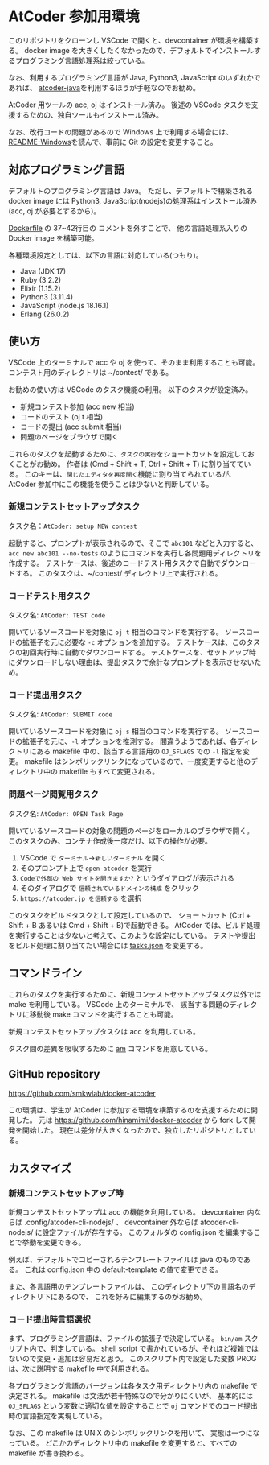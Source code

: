 # AtCoder 参加用環境

このリポジトリをクローンし VSCode で開くと、devcontainer が環境を構築する。
docker image を大きくしたくなかったので、デフォルトでインストールするプログラミング言語処理系は絞っている。

なお、利用するプログラミング言語が Java, Python3, JavaScript のいずれかであれば、
[atcoder-java](https://github.com/smkwlab/atcoder-java)を利用するほうが手軽なのでお勧め。

AtCoder 用ツールの acc, oj はインストール済み。
後述の VSCode タスクを支援するための、独自ツールもインストール済み。

なお、改行コードの問題があるので Windows 上で利用する場合には、
[README-Windows](README-Windows.md)を読んで、事前に Git の設定を変更すること。

## 対応プログラミング言語

デフォルトのプログラミング言語は Java。
ただし、デフォルトで構築される docker image には Python3, JavaScript(nodejs)の処理系はインストール済み(acc, oj が必要とするから)。

[Dockerfile](.devcontainer/Dockerfile) の 37~42行目の コメントを外すことで、
他の言語処理系入りの Docker image を構築可能。

各種環境設定としては、以下の言語に対応している(つもり)。

- Java (JDK 17)
- Ruby (3.2.2)
- Elixir (1.15.2)
- Python3 (3.11.4)
- JavaScript (node.js 18.16.1)
- Erlang (26.0.2)

## 使い方

VSCode 上のターミナルで acc や oj を使って、そのまま利用することも可能。コンテスト用のディレクトリは ~/contest/ である。

お勧めの使い方は VSCode のタスク機能の利用。
以下のタスクが設定済み。

- 新規コンテスト参加 (acc new 相当)
- コードのテスト (oj t 相当)
- コードの提出 (acc submit 相当)
- 問題のページをブラウザで開く

これらのタスクを起動するために、`タスクの実行`をショートカットを設定しておくことがお勧め。
作者は (Cmd + Shift + T, Ctrl + Shift + T) に割り当てている。
このキーは、`閉じたエディタを再度開く`機能に割り当てられているが、
AtCoder 参加中にこの機能を使うことは少ないと判断している。

### 新規コンテストセットアップタスク

タスク名：`AtCoder: setup NEW contest` 

起動すると、プロンプトが表示されるので、そこで `abc101` などと入力すると、`acc new abc101 --no-tests` のようにコマンドを実行し各問題用ディレクトリを作成する。
テストケースは、後述のコードテスト用タスクで自動でダウンロードする。
このタスクは、~/contest/ ディレクトリ上で実行される。

### コードテスト用タスク

タスク名: `AtCoder: TEST code`

開いているソースコードを対象に `oj t` 相当のコマンドを実行する。
ソースコードの拡張子を元に必要な `-c` オプションを追加する。
テストケースは、このタスクの初回実行時に自動でダウンロードする。
テストケースを、セットアップ時にダウンロードしない理由は、提出タスクで余計なプロンプトを表示させないため。

### コード提出用タスク

タスク名: `AtCoder: SUBMIT code`

開いているソースコードを対象に `oj s` 相当のコマンドを実行する。
ソースコードの拡張子を元に、`-l` オプションを推測する。
間違うようであれば、各ディレクトリにある makefile 中の、該当する言語用の `OJ_SFLAGS` での `-l` 指定を変更。
makefile はシンボリックリンクになっているので、一度変更すると他のディレクトリ中の makefile もすべて変更される。


### 問題ページ閲覧用タスク

タスク名: `AtCoder: OPEN Task Page`

開いているソースコードの対象の問題のページをローカルのブラウザで開く。
このタスクのみ、コンテナ作成後一度だけ、以下の操作が必要。

1. VSCode で `ターミナル`→`新しいターミナル` を開く
2. そのプロンプト上で `open-atcoder` を実行
3. `Codeで外部の Web サイトを開きますか?` というダイアログが表示される
4. そのダイアログで `信頼されているドメインの構成` をクリック
5. `https://atcoder.jp を信頼する` を選択

このタスクをビルドタスクとして設定しているので、
ショートカット (Ctrl + Shift + B あるいは Cmd + Shift + B)で起動できる。
AtCoder では、ビルド処理を実行することは少ないと考えて、このような設定にしている。
テストや提出をビルド処理に割り当てたい場合には [tasks.json](.vscode/tasks.json) を変更する。

## コマンドライン

これらのタスクを実行するために、新規コンテストセットアップタスク以外では make を利用している。
VSCode 上のターミナルで、
該当する問題のディレクトリに移動後 make コマンドを実行することも可能。

新規コンテストセットアップタスクは acc を利用している。

タスク間の差異を吸収するために [am](bin/am) コマンドを用意している。

## GitHub repository
https://github.com/smkwlab/docker-atcoder

この環境は、学生が AtCoder に参加する環境を構築するのを支援するために開発した。
元は https://github.com/hinamimi/docker-atcoder から fork して開発を開始した。
現在は差分が大きくなったので、独立したリポジトリとしている。

## カスタマイズ

### 新規コンテストセットアップ時

新規コンテストセットアップは acc の機能を利用している。
devcontainer 内ならば .config/atcoder-cli-nodejs/ 、
devcontainer 外ならば atcoder-cli-nodejs/
に設定ファイルが存在する。
このフォルダの config.json を編集することで挙動を変更できる。

例えば、デフォルトでコピーされるテンプレートファイルは java のものである。
これは config.json 中の default-template の値で変更できる。

また、各言語用のテンプレートファイルは、
このディレクトリ下の言語名のディレクトリ下にあるので、
これを好みに編集するのがお勧め。

### コード提出時言語選択

まず、プログラミング言語は、ファイルの拡張子で決定している。
`bin/am` スクリプト内で、判定している。
shell script で書かれているが、それほど複雑ではないので変更・追加は容易だと思う。
このスクリプト内で設定した変数 PROG は、次に説明する makefile 中で利用される。

各プログラミング言語のバージョンは各タスク用ディレクトリ内の makefile で決定される。
makefile は文法が若干特殊なので分かりにくいが、
基本的には `OJ_SFLAGS` という変数に適切な値を設定することで
`oj` コマンドでのコード提出時の言語指定を実現している。

なお、この makefile は UNIX のシンボリックリンクを用いて、
実態は一つになっている。
どこかのディレクトリ中の makefile を変更すると、すべての makefile が書き換わる。
